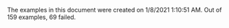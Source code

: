 
The examples in this document were created on 1/8/2021 1:10:51 AM. 
Out of 159 examples,
69 failed.

